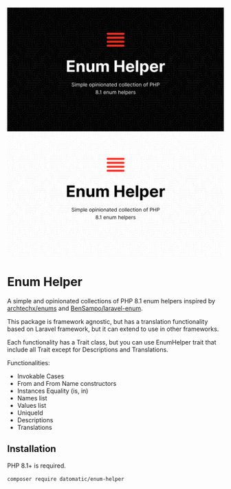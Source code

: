 ![Enum Helper-Dark](branding/dark.png#gh-dark-mode-only)![Enum Helper-Light](branding/light.png#gh-light-mode-only)
# Enum Helper
A simple and opinionated collections of PHP 8.1 enum helpers inspired by [archtechx/enums](https://github.com/archtechx/enums) and [BenSampo/laravel-enum](https://github.com/BenSampo/laravel-enum).

This package is framework agnostic, but has a translation functionality based on Laravel framework, but it can extend to use in other frameworks.

Each functionality has a Trait class, but you can use EnumHelper trait that include all Trait except for Descriptions and Translations. 

Functionalities:
- Invokable Cases
- From and From Name constructors
- Instances Equality (is, in)
- Names list
- Values list
- UniqueId
- Descriptions
- Translations

## Installation

PHP 8.1+ is required.

```sh
composer require datomatic/enum-helper
```